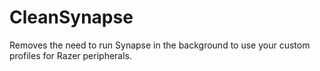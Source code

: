 # CleanSynapse
Removes the need to run Synapse in the background to use your custom profiles for Razer peripherals. 
